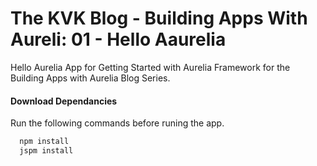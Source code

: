 # The KVK Blog - Building Apps With Aureli: 01 - Hello Aaurelia
Hello Aurelia App for Getting Started with Aurelia Framework for the Building Apps with Aurelia Blog Series.

#### Download Dependancies
Run the following commands before runing the app.

```bash
  npm install
  jspm install
```
  
